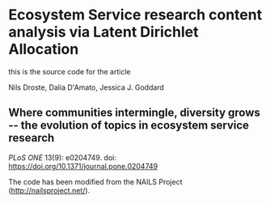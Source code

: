 # Ecosystem Service research content analysis via Latent Dirichlet Allocation

this is the source code for the article

Nils Droste, Dalia D'Amato, Jessica J. Goddard

## Where communities intermingle, diversity grows -- the evolution of topics in ecosystem service research

*PLoS ONE* 13(9): e0204749. doi: https://doi.org/10.1371/journal.pone.0204749

The code has been modified from the NAILS Project (http://nailsproject.net/).
